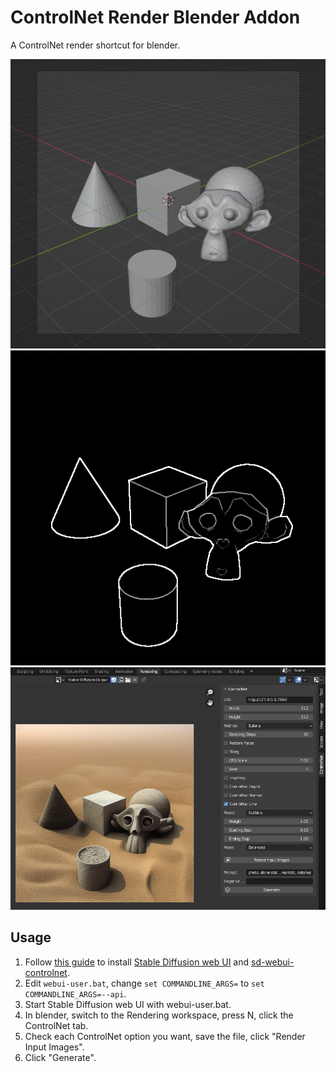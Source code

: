 # ControlNet Render Blender Addon

A ControlNet render shortcut for blender.

![](./screenshots/1.png)
![](./screenshots/2.png)
![](./screenshots/3.png)

## Usage

1. Follow [this guide](https://stable-diffusion-art.com/beginners-guide/) to
install [Stable Diffusion web UI](https://github.com/AUTOMATIC1111/stable-diffusion-webui)
and [sd-webui-controlnet](https://github.com/Mikubill/sd-webui-controlnet).
2. Edit `webui-user.bat`, change `set COMMANDLINE_ARGS=` to `set COMMANDLINE_ARGS=--api`.
3. Start Stable Diffusion web UI with webui-user.bat.
4. In blender, switch to the Rendering workspace, press N, click the ControlNet tab.
5. Check each ControlNet option you want, save the file, click "Render Input Images".
6. Click "Generate".